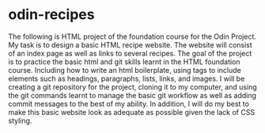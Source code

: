 # odin-recipes
The following is HTML project of the foundation course for the Odin Project. My task is to design a basic HTML recipe website. The website will consist of an index page as well as links to several recipes. The goal of the project is to practice the basic html and git skills learnt in the HTML foundation course. Including how to write an html boilerplate, using tags to include elements such as headings, paragraphs, lists, links, and images. I will be creating a git repository for the project, cloning it to my computer, and using the git commands learnt to manage the basic git workflow as well as adding commit messages to the best of my ability. In addition, I will do my best to make this basic website look as adequate as possible given the lack of CSS styling.
